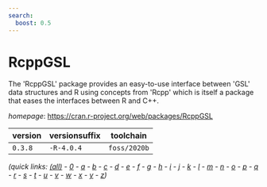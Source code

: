 ```yaml
---
search:
  boost: 0.5
---
```

# RcppGSL

The 'RcppGSL' package provides an easy-to-use interface  between 'GSL' data structures and R using concepts from 'Rcpp' which is itself  a package that eases the interfaces between R and C++.

*homepage*: <https://cran.r-project.org/web/packages/RcppGSL>

version | versionsuffix | toolchain
--------|---------------|----------
``0.3.8`` | ``-R-4.0.4`` | ``foss/2020b``


*(quick links: [(all)](../index.md) - [0](../0/index.md) - [a](../a/index.md) - [b](../b/index.md) - [c](../c/index.md) - [d](../d/index.md) - [e](../e/index.md) - [f](../f/index.md) - [g](../g/index.md) - [h](../h/index.md) - [i](../i/index.md) - [j](../j/index.md) - [k](../k/index.md) - [l](../l/index.md) - [m](../m/index.md) - [n](../n/index.md) - [o](../o/index.md) - [p](../p/index.md) - [q](../q/index.md) - [r](../r/index.md) - [s](../s/index.md) - [t](../t/index.md) - [u](../u/index.md) - [v](../v/index.md) - [w](../w/index.md) - [x](../x/index.md) - [y](../y/index.md) - [z](../z/index.md))*

